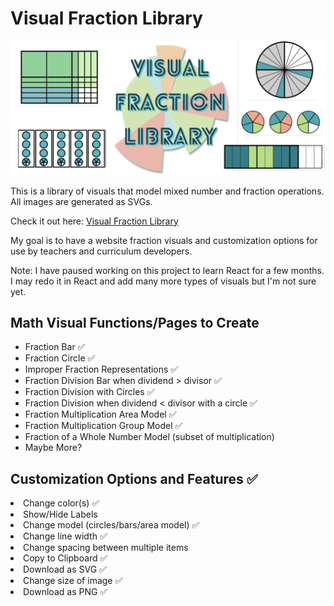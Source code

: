 <h1> Visual Fraction Library </h1>
<img src="./assets/Visual Fraction Library Demo.png">

This is a library of visuals that model mixed number and fraction operations. All images are generated as SVGs. <br>

Check it out here: [Visual Fraction Library](https://visualfractionlibrary.com/)

My goal is to have a website fraction visuals and customization options for use by teachers and curriculum developers.


Note: I have paused working on this project to learn React for a few months. I may redo it in React and add many more types of visuals but I'm not sure yet.

<h2> Math Visual Functions/Pages to Create </h2>
<ul>
<li> Fraction Bar ✅</li>
<li> Fraction Circle ✅</li>
<li> Improper Fraction Representations ✅</li>
<li> Fraction Division Bar when dividend > divisor ✅</li></li>
<li> Fraction Division with Circles ✅</li>
<li> Fraction Division when dividend < divisor with a circle ✅ </li> 
<li> Fraction Multiplication Area Model ✅</li> 
 <li> Fraction Multiplication Group Model ✅</li>
 <li> Fraction of a Whole Number Model (subset of multiplication)</li>
<li> Maybe More?</li>
</ul>

<h2> Customization Options and Features ✅ </h2>
<li> Change color(s) ✅ </li>
<li> Show/Hide Labels </li>
<li> Change model (circles/bars/area model) ✅</li>
<li> Change line width ✅ </li>
<li> Change spacing between multiple items </li>
<li> Copy to Clipboard ✅</li>
<li> Download as SVG ✅</li>
<li> Change size of image ✅ </li>
<li> Download as PNG ✅ </li>
